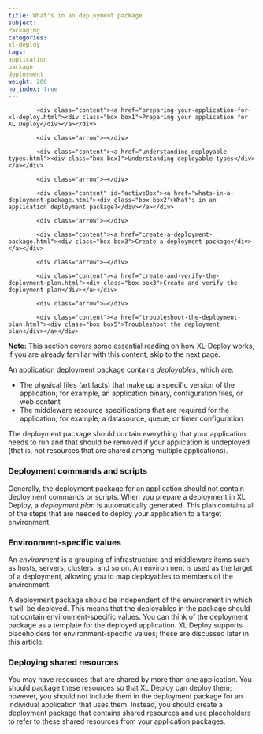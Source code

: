 ```yaml
---
title: What's in an deployment package
subject:
Packaging
categories:
xl-deploy
tags:
application
package
deployment
weight: 200
no_index: true
---
```


<html>
<div id="userMap">

            <div class="content"><a href="preparing-your-application-for-xl-deploy.html"><div class="box box1">Preparing your application for XL Deploy</div></a></div>

            <div class="arrow">→</div>

            <div class="content"><a href="understanding-deployable-types.html"><div class="box box1">Understanding deployable types</div></a></div>

            <div class="arrow">→</div>

            <div class="content" id="activeBox"><a href="whats-in-a-deployment-package.html"><div class="box box2">What's in an application deployment package?</div></a></div>

            <div class="arrow">→</div>

            <div class="content"><a href="create-a-deployment-package.html"><div class="box box3">Create a deployment package</div></a></div>

            <div class="arrow">→</div>

            <div class="content"><a href="create-and-verify-the-deployment-plan.html"><div class="box box3">Create and verify the deployment plan</div></a></div>

            <div class="arrow">→</div>

            <div class="content"><a href="troubleshoot-the-deployment-plan.html"><div class="box box5">Troubleshoot the deployment plan</div></a></div>

<div class="clearfix"></div>
</div>
</html>


    

**Note:** This section covers some essential reading on how XL-Deploy works, if you are already familiar with this content, skip to the next page.  

An application deployment package contains *deployables*, which are:

* The physical files (artifacts) that make up a specific version of the application; for example, an application binary, configuration files, or web content
* The middleware resource specifications that are required for the application; for example, a datasource, queue, or timer configuration

The deployment package should contain everything that your application needs to run and that should be removed if your application is undeployed (that is, not resources that are shared among multiple applications).

### Deployment commands and scripts

Generally, the deployment package for an application should not contain deployment commands or scripts. When you prepare a deployment in XL Deploy, a *deployment plan* is automatically generated. This plan contains all of the steps that are needed to deploy your application to a target environment.

### Environment-specific values

An *environment* is a grouping of infrastructure and middleware items such as hosts, servers, clusters, and so on. An environment is used as the target of a deployment, allowing you to map deployables to members of the environment.

A deployment package should be independent of the environment in which it will be deployed. This means that the deployables in the package should not contain environment-specific values. You can think of the deployment package as a template for the deployed application. XL Deploy supports placeholders for environment-specific values; these are discussed later in this article.

### Deploying shared resources

You may have resources that are shared by more than one application. You should package these resources so that XL Deploy can deploy them; however, you should not include them in the deployment package for an individual application that uses them. Instead, you should create a deployment package that contains shared resources and use placeholders to refer to these shared resources from your application packages.
